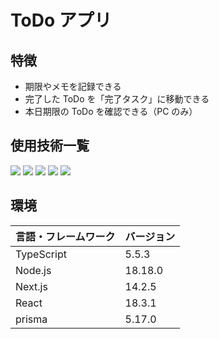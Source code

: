 <div id="top"></div>

# ToDo アプリ

## 特徴

- 期限やメモを記録できる
- 完了した ToDo を「完了タスク」に移動できる
- 本日期限の ToDo を確認できる（PC のみ）

## 使用技術一覧

<!-- シールド一覧 -->
<p style="display: inline">
  <!-- フロントエンド言語 -->
  <img src="https://img.shields.io/badge/-Typescript-007ACC.svg?logo=typescript&style=plastic">

  <!-- フロントエンドフレームワーク -->
  <img src="https://img.shields.io/badge/-Node.js-339933.svg?logo=node.js&style=plastic">
  <img src="https://img.shields.io/badge/-Next.js-000000.svg?logo=next.js&style=plastic">
  <img src="https://img.shields.io/badge/-React-61DAFB.svg?logo=react&style=plastic">

  <!-- ミドルウェア -->
  <img src="https://img.shields.io/badge/-Postgresql-336791.svg?logo=postgresql&style=plastic">
</p>

## 環境

| 言語・フレームワーク | バージョン |
| -------------------- | ---------- |
| TypeScript           | 5.5.3      |
| Node.js              | 18.18.0    |
| Next.js              | 14.2.5     |
| React                | 18.3.1     |
| prisma               | 5.17.0     |
